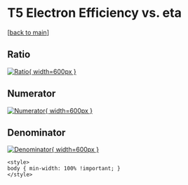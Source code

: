# T5 Electron Efficiency vs. eta

[[back to main](./)]



## Ratio

[![Ratio](../mtv/var/T5_11_eff_eta.png){ width=600px }](../mtv/var/T5_11_eff_eta.pdf)

## Numerator

[![Numerator](../mtv/num/T5_11_eff_eta_num0.png){ width=600px }](../mtv/num/T5_11_eff_eta_num0.pdf)

## Denominator

[![Denominator](../mtv/den/T5_11_eff_eta_den.png){ width=600px }](../mtv/den/T5_11_eff_eta_den.pdf)


``` {=html}
<style>
body { min-width: 100% !important; }
</style>
```

